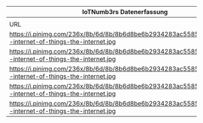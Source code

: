 |IoTNumb3rs Datenerfassung|||||||||||
| ---- | ---- | ---- | ---- | ---- | ---- | ---- | ---- | ---- | ---- | ---- |
||||||||||||
|URL|home_url|filename|device_class|device_count|market_class|market_volume|prognosis_year|publication_year|authorship_class|Dropbox folder|
|https://i.pinimg.com/236x/8b/6d/8b/8b6d8be6b2934283ac55858a7b618b2b--internet-of-things-the-internet.jpg|https://www.pinterest.de/healthythinker/the-smarter-home/?lp=true|file10_8b6d8be6b2934283ac55858a7b618b2b--internet-of-things-the-internet.jpg|device|50000000000|||2020|------------|pinterest|Pattoho/20190101-2100|
|https://i.pinimg.com/236x/8b/6d/8b/8b6d8be6b2934283ac55858a7b618b2b--internet-of-things-the-internet.jpg|https://www.pinterest.de/healthythinker/the-smarter-home/?lp=true|file10_8b6d8be6b2934283ac55858a7b618b2b--internet-of-things-the-internet.jpg|mobilephones|12000000000|||2020|------------|pinterest|Pattoho/20190101-2100|
|https://i.pinimg.com/236x/8b/6d/8b/8b6d8be6b2934283ac55858a7b618b2b--internet-of-things-the-internet.jpg|https://www.pinterest.de/healthythinker/the-smarter-home/?lp=true|file10_8b6d8be6b2934283ac55858a7b618b2b--internet-of-things-the-internet.jpg|M2M|18000000000|||2020|------------|pinterest|Pattoho/20190101-2100|
|https://i.pinimg.com/236x/8b/6d/8b/8b6d8be6b2934283ac55858a7b618b2b--internet-of-things-the-internet.jpg|https://www.pinterest.de/healthythinker/the-smarter-home/?lp=true|file10_8b6d8be6b2934283ac55858a7b618b2b--internet-of-things-the-internet.jpg|M2M|12000000000|||2020|------------|pinterest|Pattoho/20190101-2100|
|https://i.pinimg.com/236x/8b/6d/8b/8b6d8be6b2934283ac55858a7b618b2b--internet-of-things-the-internet.jpg|https://www.pinterest.de/healthythinker/the-smarter-home/?lp=true|file10_8b6d8be6b2934283ac55858a7b618b2b--internet-of-things-the-internet.jpg|||Industry|1.44E+13|2020|------------|pinterest|Pattoho/20190101-2100|
